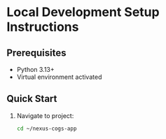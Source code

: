 # Local Development Setup Instructions

## Prerequisites
- Python 3.13+
- Virtual environment activated

## Quick Start
1. Navigate to project:
   ```bash
   cd ~/nexus-cogs-app
